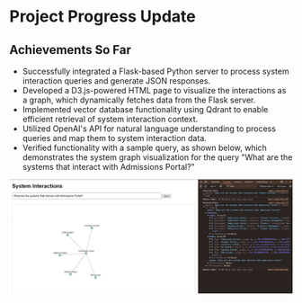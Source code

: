# Project Progress Update

## Achievements So Far
- Successfully integrated a Flask-based Python server to process system interaction queries and generate JSON responses.
- Developed a D3.js-powered HTML page to visualize the interactions as a graph, which dynamically fetches data from the Flask server.
- Implemented vector database functionality using Qdrant to enable efficient retrieval of system interaction context.
- Utilized OpenAI's API for natural language understanding to process queries and map them to system interaction data.
- Verified functionality with a sample query, as shown below, which demonstrates the system graph visualization for the query "What are the systems that interact with Admissions Portal?"

![System Interaction Visualization](D3-HTML-screen-print.gif)
